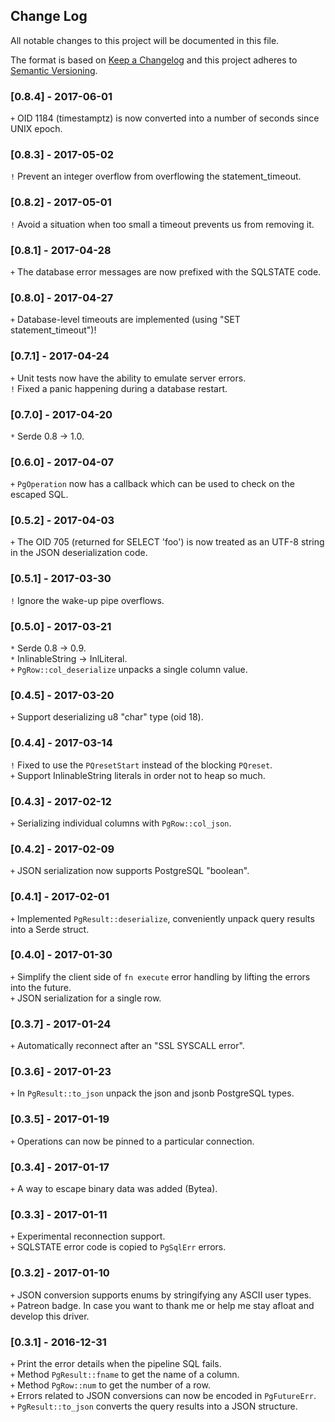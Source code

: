 ## Change Log
All notable changes to this project will be documented in this file.

The format is based on [Keep a Changelog](http://keepachangelog.com/) and this project adheres to [Semantic Versioning](http://semver.org/).

### [0.8.4] - 2017-06-01
`+` OID 1184 (timestamptz) is now converted into a number of seconds since UNIX epoch.

### [0.8.3] - 2017-05-02
`!` Prevent an integer overflow from overflowing the statement_timeout.

### [0.8.2] - 2017-05-01
`!` Avoid a situation when too small a timeout prevents us from removing it.

### [0.8.1] - 2017-04-28
`+` The database error messages are now prefixed with the SQLSTATE code.

### [0.8.0] - 2017-04-27
`+` Database-level timeouts are implemented (using "SET statement_timeout")!

### [0.7.1] - 2017-04-24
`+` Unit tests now have the ability to emulate server errors.  
`!` Fixed a panic happening during a database restart.

### [0.7.0] - 2017-04-20
`*` Serde 0.8 -> 1.0.

### [0.6.0] - 2017-04-07
`+` `PgOperation` now has a callback which can be used to check on the escaped SQL.

### [0.5.2] - 2017-04-03
`+` The OID 705 (returned for SELECT 'foo') is now treated as an UTF-8 string in the JSON deserialization code.

### [0.5.1] - 2017-03-30
`!` Ignore the wake-up pipe overflows.

### [0.5.0] - 2017-03-21
`*` Serde 0.8 -> 0.9.  
`*` InlinableString -> InlLiteral.  
`+` `PgRow::col_deserialize` unpacks a single column value.

### [0.4.5] - 2017-03-20
`+` Support deserializing u8 "char" type (oid 18).

### [0.4.4] - 2017-03-14
`!` Fixed to use the `PQresetStart` instead of the blocking `PQreset`.  
`+` Support InlinableString literals in order not to heap so much.

### [0.4.3] - 2017-02-12
`+` Serializing individual columns with `PgRow::col_json`.

### [0.4.2] - 2017-02-09
`+` JSON serialization now supports PostgreSQL "boolean".

### [0.4.1] - 2017-02-01
`+` Implemented `PgResult::deserialize`, conveniently unpack query results into a Serde struct.

### [0.4.0] - 2017-01-30
`+` Simplify the client side of `fn execute` error handling by lifting the errors into the future.  
`+` JSON serialization for a single row.

### [0.3.7] - 2017-01-24
`+` Automatically reconnect after an "SSL SYSCALL error".

### [0.3.6] - 2017-01-23
`+` In `PgResult::to_json` unpack the json and jsonb PostgreSQL types.

### [0.3.5] - 2017-01-19
`+` Operations can now be pinned to a particular connection.

### [0.3.4] - 2017-01-17
`+` A way to escape binary data was added (Bytea).

### [0.3.3] - 2017-01-11
`+` Experimental reconnection support.  
`+` SQLSTATE error code is copied to `PgSqlErr` errors.

### [0.3.2] - 2017-01-10
`+` JSON conversion supports enums by stringifying any ASCII user types.  
`+` Patreon badge. In case you want to thank me or help me stay afloat and develop this driver.

### [0.3.1] - 2016-12-31
`+` Print the error details when the pipeline SQL fails.  
`+` Method `PgResult::fname` to get the name of a column.  
`+` Method `PgRow::num` to get the number of a row.  
`+` Errors related to JSON conversions can now be encoded in `PgFutureErr`.  
`+` `PgResult::to_json` converts the query results into a JSON structure.
